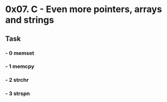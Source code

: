 # 0x07. C - Even more pointers, arrays and strings

## Task

### - 0 memset

### - 1 memcpy

### - 2 strchr

### - 3 strspn

